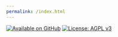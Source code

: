 ```yaml
---
permalink: /index.html
---
```


[![Available on GitHub](https://img.shields.io/badge/Available%20on-GitHub-white?logo=github)](https://github.com/mb2g17/NubbleBotOnline)
[![License: AGPL v3](https://img.shields.io/badge/Licensed%20under-AGPLv3-blue?logo=gnu)](https://www.gnu.org/licenses/agpl-3.0)
